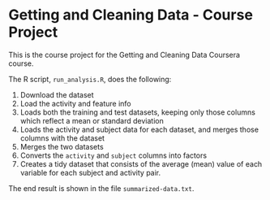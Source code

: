 <h1>Getting and Cleaning Data - Course Project</h1>
This is the course project for the Getting and Cleaning Data Coursera course.

The R script, `run_analysis.R`, does the following:

1. Download the dataset
2. Load the activity and feature info
3. Loads both the training and test datasets, keeping only those columns which
   reflect a mean or standard deviation
4. Loads the activity and subject data for each dataset, and merges those
   columns with the dataset
5. Merges the two datasets
6. Converts the `activity` and `subject` columns into factors
7. Creates a tidy dataset that consists of the average (mean) value of each
   variable for each subject and activity pair.

The end result is shown in the file `summarized-data.txt`.
